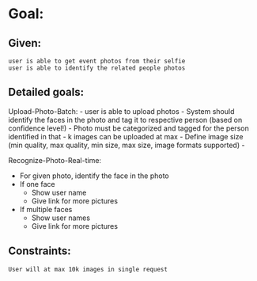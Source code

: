# Goal:

## Given:
    user is able to get event photos from their selfie
    user is able to identify the related people photos


## Detailed goals:

Upload-Photo-Batch:
     - user is able to upload photos
     - System should identify the faces in the photo and tag it to respective person (based on confidence level!)
     - Photo must be categorized and tagged for the person identified in that
     - k images can be uploaded at max
     - Define image size (min quality, max quality, min size, max size, image formats supported)
     - 

Recognize-Photo-Real-time:
   - For given photo, identify the face in the photo
   - If one face
        - Show user name
        - Give link for more pictures
   - If multiple faces
        - Show user names
        - Give link for more pictures


## Constraints:
    User will at max 10k images in single request

